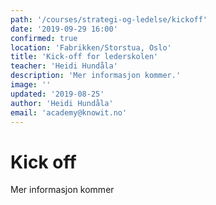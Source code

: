 ```yaml
---
path: '/courses/strategi-og-ledelse/kickoff'
date: '2019-09-29 16:00'
confirmed: true
location: 'Fabrikken/Storstua, Oslo'
title: 'Kick-off for lederskolen'
teacher: 'Heidi Hundåla'
description: 'Mer informasjon kommer.'
image: ''
updated: '2019-08-25'
author: 'Heidi Hundåla'
email: 'academy@knowit.no'
---
```


# Kick off

Mer informasjon kommer
